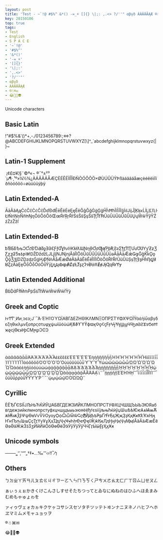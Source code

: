 ```yaml
---
layout: post
title: 'Test - ~`!@ #$%^ &*() -=_+ []{} \|;: ,.<> ?/''" αβγδ ÁÀÂÄÃĄÆ ®☃︎⌘✉︎ 😂🤣👻👽'
key: 20150106
top: true
tags:
- Test
- English
- S P A C E
- '~`!@'
- '#$%^'
- '&*()'
- '-=_+'
- '[]{}'
- '\|;:'
- ',.<>'
- '?/''"'
- αβγδ
- ÁÀÂÄÃĄÆ
- ®☃︎⌘✉︎
- 😂🤣👻👽
---
```


Unicode characters

<!--more-->

## Basic Latin

 !"#$%&'()*+,-./0123456789:;<=>?@ABCDEFGHIJKLMNOPQRSTUVWXYZ[\\]^_`abcdefghijklmnopqrstuvwxyz{\|}~

## Latin-1 Supplement

 ¡¢£¤¥¦§¨©ª«¬ ®¯°±²³´µ¶·¸¹º»¼½¾¿ÀÁÂÃÄÅÆÇÈÉÊËÌÍÎÏÐÑÒÓÔÕÖ×ØÙÚÛÜÝÞßàáâãäåæçèéêëìíîïðñòóôõö÷øùúûüýþÿ

## Latin Extended-A

ĀāĂăĄąĆćĈĉĊċČčĎďĐđĒēĔĕĖėĘęĚěĜĝĞğĠġĢģĤĥĦħĨĩĪīĬĭĮįİıĲĳĴĵĶķĸĹĺĻļĽľĿŀŁłŃńŅņŇňŉŊŋŌōŎŏŐőŒœŔŕŖŗŘřŚśŜŝŞşŠšŢţŤťŦŧŨũŪūŬŭŮůŰűŲųŴŵŶŷŸŹźŻżŽžſ

## Latin Extended-B

ƀƁƂƃƄƅƆƇƈƉƊƋƌƍƎƏƐƑƒƓƔƕƖƗƘƙƚƛƜƝƞƟƠơƢƣƤƥƦƧƨƩƪƫƬƭƮƯưƱƲƳƴƵƶƷƸƹƺƻƼƽƾƿǀǁǂǃǄǅǆǇǈǉǊǋǌǍǎǏǐǑǒǓǔǕǖǗǘǙǚǛǜǝǞǟǠǡǢǣǤǥǦǧǨǩǪǫǬǭǮǯǰǱǲǳǴǵǶǷǸǹǺǻǼǽǾǿȀȁȂȃȄȅȆȇȈȉȊȋȌȍȎȏȐȑȒȓȔȕȖȗȘșȚțȜȝȞȟȠȡȢȣȤȥȦȧȨȩȪȫȬȭȮȯȰȱȲȳȴȵȶȷȸȹȺȻȼȽȾȿɀɁɂɃɄɅɆɇɈɉɊɋɌɍɎɏ

## Latin Extended Additional

ḂḃḊḋḞḟṀṁṖṗṠṡṪṫẀẁẂẃẄẅẛỲỳ

## Greek and Coptic

ͰͱͲͳʹ͵Ͷͷͺͻͼͽ;Ϳ΄΅Ά·ΈΉΊΌΎΏΐΑΒΓΔΕΖΗΘΙΚΛΜΝΞΟΠΡΣΤΥΦΧΨΩΪΫάέήίΰαβγδεζηθικλμνξοπρςστυφχψωϊϋόύώϏϐϑϒϓϔϕϖϗϘϙϚϛϜϝϞϟϠϡϢϣϤϥϦϧϨϩϪϫϬϭϮϯϰϱϲϳϴϵ϶ϷϸϹϺϻϼϽϾϿ

## Greek Extended

ἀἁἂἃἄἅἆἇἈἉἊἋἌἍἎἏἐἑἒἓἔἕἘἙἚἛἜἝἠἡἢἣἤἥἦἧἨἩἪἫἬἭἮἯἰἱἲἳἴἵἶἷἸἹἺἻἼἽἾἿὀὁὂὃὄὅὈὉὊὋὌὍὐὑὒὓὔὕὖὗὙὛὝὟὠὡὢὣὤὥὦὧὨὩὪὫὬὭὮὯὰάὲέὴήὶίὸόὺύὼώᾀᾁᾂᾃᾄᾅᾆᾇᾈᾉᾊᾋᾌᾍᾎᾏᾐᾑᾒᾓᾔᾕᾖᾗᾘᾙᾚᾛᾜᾝᾞᾟᾠᾡᾢᾣᾤᾥᾦᾧᾨᾩᾪᾫᾬᾭᾮᾯᾰᾱᾲᾳᾴᾶᾷᾸᾹᾺΆᾼ᾽ι᾿῀῁ῂῃῄῆῇῈΈῊΉῌ῍῎῏ῐῑῒΐῖῗῘῙῚΊ῝῞῟ῠῡῢΰῤῥῦῧῨῩῪΎῬ῭΅`ῲῳῴῶῷῸΌῺΏῼ´῾

## Cyrillic
ЀЁЂЃЄЅІЇЈЉЊЋЌЍЎЏАБВГДЕЖЗИЙКЛМНОПРСТУФХЦЧШЩЪЫЬЭЮЯабвгдежзийклмнопрстуфхцчшщъыьэюяѐёђѓєѕіїјљњћќѝўџѠѡѢѣѤѥѦѧѨѩѪѫѬѭѮѯѰѱѲѳѴѵѶѷѸѹѺѻѼѽѾѿҀҁ҂҃҄҅҆҇҈҉ҊҋҌҍҎҏҐґҒғҔҕҖҗҘҙҚқҜҝҞҟҠҡҢңҤҥҦҧҨҩҪҫҬҭҮүҰұҲҳҴҵҶҷҸҹҺһҼҽҾҿӀӁӂӃӄӅӆӇӈӉӊӋӌӍӎӏӐӑӒӓӔӕӖӗӘәӚӛӜӝӞӟӠӡӢӣӤӥӦӧӨөӪӫӬӭӮӯӰӱӲӳӴӵӶӷӸӹӺӻӼӽӾӿ

## Unicode symbols

–—―‗‘’‚‛“”„†‡•…‰′″‹›‼‾⁄⁊

## Others

ㄅㄉㄓㄚㄞㄢㄦㄆㄊㄍㄐㄔㄗㄧㄛㄟㄣㄇㄋㄎㄑㄕㄘㄨㄜㄠㄤㄈㄏㄒㄖㄙㄩㄝㄡㄥ

ぁぃぅぇぉかきくけこんさしすせそたちつってとゐなにぬねのはひふへほゑまみむめもゃゅょゎを

ァィゥヴェォカヵキクケヶコサシスセソタチツッテトヰンナニヌネノハヒフヘホヱマミムメモャュョヮヲ

®☃︎⌘✉︎

😂🤣👻👽